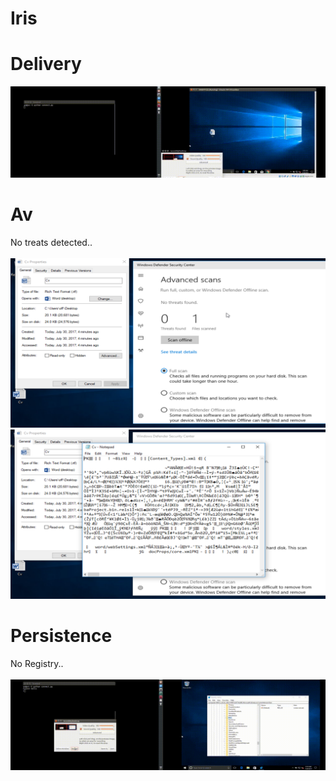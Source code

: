 # Iris

# Delivery
![](pic/out-11.gif)

# Av
No treats detected..<br>
<br>
![](pic/Cvrtf.png)
![](pic/Cvrtf2.png)

# Persistence
No Registry.. <br>
<br>
![](pic/RegistryLessPersistent.gif)

